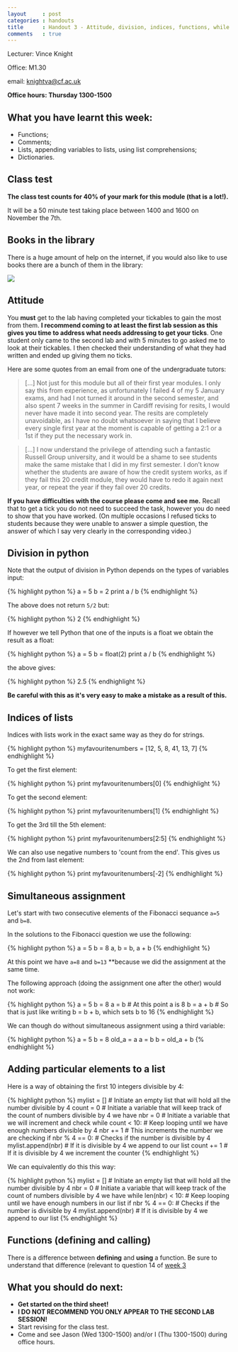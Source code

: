 ```yaml
---
layout     : post
categories : handouts
title      : Handout 3 - Attitude, division, indices, functions, while loops.
comments   : true
---
```


Lecturer: Vince Knight

Office: M1.30

email: knightva@cf.ac.uk

**Office hours: Thursday 1300-1500**

## What you have learnt this week:

- Functions;
- Comments;
- Lists, appending variables to lists, using list comprehensions;
- Dictionaries.

## Class test

**The class test counts for 40% of your mark for this module (that is a lot!).**

It will be a 50 minute test taking place between 1400 and 1600 on November the 7th.

## Books in the library

There is a huge amount of help on the internet, if you would also like to use books there are a bunch of them in the library:

![]({{site.baseurl}}/assets/Images/library_books.jpg)

## Attitude

You **must** get to the lab having completed your tickables to gain the most from them.
**I recommend coming to at least the first lab session as this gives you time to address what needs addressing to get your ticks**.
One student only came to the second lab and with 5 minutes to go asked me to look at their tickables.
I then checked their understanding of what they had written and ended up giving them no ticks.

Here are some quotes from an email from one of the undergraduate tutors:

> [...] Not just for this module but all of their first year modules. I only say this from experience, as unfortunately I failed 4 of my 5 January exams, and had I not turned it around in the second semester, and also spent 7 weeks in the summer in Cardiff revising for resits, I would never have made it into second year. The resits are completely unavoidable, as I have no doubt whatsoever in saying that I believe every single first year at the moment is capable of getting a 2:1 or a 1st if they put the necessary work in.

> [...]  I now understand the privilege of attending such a fantastic Russell Group university, and it would be a shame to see students make the same mistake that I did in my first semester. I don’t know whether the students are aware of how the credit system works, as if they fail this 20 credit module, they would have to redo it again next year, or repeat the year if they fail over 20 credits.

**If you have difficulties with the course please come and see me.**
Recall that to get a tick you do not need to succeed the task, however you do need to show that you have worked.
(On multiple occasions I refused ticks to students because they were unable to answer a simple question, the answer of which I say very clearly in the corresponding video.)

## Division in python

Note that the output of division in Python depends on the types of variables input:

{% highlight python %}
a = 5
b = 2
print a / b
{% endhighlight %}

The above does not return `5/2` but:

{% highlight python %}
2
{% endhighlight %}

If however we tell Python that one of the inputs is a float we obtain the result as a float:

{% highlight python %}
a = 5
b = float(2)
print a / b
{% endhighlight %}

the above gives:

{% highlight python %}
2.5
{% endhighlight %}

**Be careful with this as it's very easy to make a mistake as a result of this.**

## Indices of lists

Indices with lists work in the exact same way as they do for strings.

{% highlight python %}
myfavouritenumbers = [12, 5, 8, 41, 13, 7]
{% endhighlight %}

To get the first element:

{% highlight python %}
print myfavouritenumbers[0]
{% endhighlight %}

To get the second element:

{% highlight python %}
print myfavouritenumbers[1]
{% endhighlight %}

To get the 3rd till the 5th element:

{% highlight python %}
print myfavouritenumbers[2:5]
{% endhighlight %}

We can also use negative numbers to 'count from the end'.
This gives us the 2nd from last element:

{% highlight python %}
print myfavouritenumbers[-2]
{% endhighlight %}

## Simultaneous assignment

Let's start with two consecutive elements of the Fibonacci sequance `a=5` and `b=8`.

In the solutions to the Fibonacci question we use the following:

{% highlight python %}
a = 5
b = 8
a, b = b, a + b
{% endhighlight %}

At this point we have `a=8` and `b=13` **because we did the assignment at the same time.

The following approach (doing the assignment one after the other) would not work:

{% highlight python %}
a = 5
b = 8
a = b  # At this point a is 8
b = a + b  # So that is just like writing b = b + b, which sets b to 16
{% endhighlight %}

We can though do without simultaneous assignment using a third variable:

{% highlight python %}
a = 5
b = 8
old_a = a
a = b
b = old_a + b
{% endhighlight %}

## Adding particular elements to a list

Here is a way of obtaining the first 10 integers divisible by 4:

{% highlight python %}
mylist = []  # Initiate an empty list that will hold all the number divisible by 4
count = 0  # Initiate a variable that will keep track of the count of numbers divisible by 4 we have
nbr = 0  # Initiate a variable that we will increment and check
while count < 10:  # Keep looping until we have enough numbers divisible by 4
    nbr += 1  # This increments the number we are checking
    if nbr % 4 == 0:  # Checks if the number is divisible by 4
        mylist.append(nbr)  # If it is divisible by 4 we append to our list
        count += 1  # If it is divisible by 4 we increment the counter
{% endhighlight %}

We can equivalently do this this way:

{% highlight python %}
mylist = []   # Initiate an empty list that will hold all the number divisible by 4
nbr = 0  # Initiate a variable that will keep track of the count of numbers divisible by 4 we have
while len(nbr) < 10:  # Keep looping until we have enough numbers in our list
    if nbr % 4 == 0:  # Checks if the number is divisible by 4
        mylist.append(nbr)  # If it is divisible by 4 we append to our list
{% endhighlight %}

## Functions (defining and calling)

There is a difference between **defining** and **using** a function.
Be sure to understand that difference (relevant to question 14 of [week 3]({{site.baseurl}}/LabSheets/Week_03/)

## What you should do next:

- **Get started on the third sheet!**
- **I DO NOT RECOMMEND YOU ONLY APPEAR TO THE SECOND LAB SESSION!**
- Start revising for the class test.
- Come and see Jason (Wed 1300-1500) and/or I (Thu 1300-1500) during office hours.
